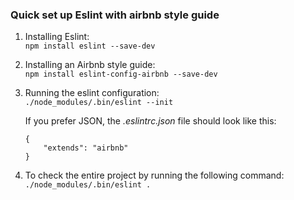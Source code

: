 ### Quick set up Eslint with airbnb style guide  

1. Installing Eslint:  
    `npm install eslint --save-dev`
    
2. Installing an Airbnb style guide:  
    `npm install eslint-config-airbnb --save-dev`  
    
3. Running the eslint configuration:  
    `./node_modules/.bin/eslint --init`  
    
    If you prefer JSON, the *.eslintrc.json* file should look like this:  
    ```
    {    
        "extends": "airbnb"   
    }
     ```  
     
4. To check the entire project by running the following command:  
    `./node_modules/.bin/eslint .`
